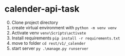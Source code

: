 # calender-api-task
 
0. Clone project directory
1. create virtual environment with `python -m venv venv`
2. Activate venv `venv\Scripts\activate`
3. Install requirements `pip install -r requirements.txt`
4. move to folder `cd rest/v1/_calender`
5. start server `py .\manage.py runserver`